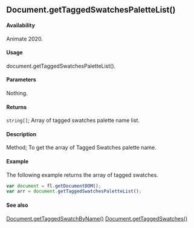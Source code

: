 ## Document.getTaggedSwatchesPaletteList()

#### Availability

Animate 2020.

#### Usage

document.getTaggedSwatchesPaletteList().

#### Parameters

Nothing.

#### Returns

`string[]`; Array of tagged swatches palette name list.

#### Description

Method; To get the array of Tagged Swatches palette name.

#### Example

The following example returns the array of tagged swatches.

```javascript
var document = fl.getDocumentDOM();
var arr = document.getTaggedSwatchesPaletteList();
```

#### See also

[Document.getTaggedSwatchByName()](../Document_object/Document6062.md)
[Document.getTaggedSwatches()](../Document_object/Document6064.md)
